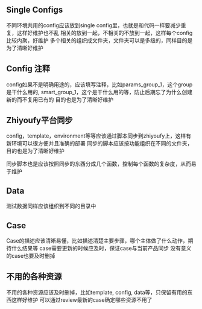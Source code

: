 
## Single Configs

不同环境共用的config应该放到single config里，也就是和代码一样要减少重复，这样好维护也不乱
相关的放到一起，不相关的不放到一起，这样每个config比较内聚，好维护
多个相关的组织成文件夹，文件夹可以是多级的，同样目的是为了清晰好维护

## Config 注释

config如果不是明确用途的，应该填写注释，比如params_group_1，这个group是干什么用的, smart_group_1，这个是干什么用的等，防止后期忘了为什么创建新的而不复用已有的
目的也是为了清晰好维护

## Zhiyoufy平台同步

config，template，environment等等应该通过脚本同步到zhiyoufy上，这样有新环境可以很方便并且准确的部署
同步的脚本应该按功能组织在不同的文件夹，目的也是为了清晰好维护

同步脚本也是应该按照同步的东西分成几个函数，控制每个函数的复杂度，从而易于维护

## Data

测试数据同样应该组织到不同的目录中

## Case

Case的描述应该清晰易懂，比如描述清楚主要步骤，哪个主体做了什么动作，期待什么结果等
case需要更新的时候应及时，保证case与当前产品同步
没有意义的case也要及时删掉

## 不用的各种资源

不用的各种资源应该及时删掉，比如template, config, data等，只保留有用的东西这样好维护
可以通过review最新的case确定哪些资源不用了

